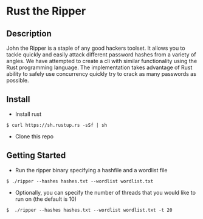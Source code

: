 # Rust the Ripper

## Description
John the Ripper is a staple of any good hackers toolset. It allows you to tackle quickly and easily attack different password hashes from a variety of angles. We have attempted to create a cli with similar functionality using the Rust programming language. The implementation takes advantage of Rust ability to safely use concurrency quickly try to crack as many passwords as possible.

## Install
* Install rust
```
$ curl https://sh.rustup.rs -sSf | sh
```
* Clone this repo

## Getting Started
* Run the ripper binary specifying a hashfile and a wordlist file
```
$ ./ripper --hashes hashes.txt --wordlist wordlist.txt
```
* Optionally, you can specify the number of threads that you would like to run on (the default is 10)
```
$  ./ripper --hashes hashes.txt --wordlist wordlist.txt -t 20
```
